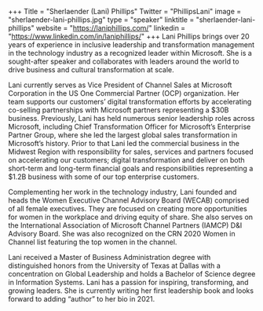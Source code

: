 +++
Title = "Sherlaender (Lani) Phillips"
Twitter = "PhillipsLani"
image = "sherlaender-lani-phillips.jpg"
type = "speaker"
linktitle = "sherlaender-lani-phillips"
website = "https://laniphillips.com/"
linkedin = "https://www.linkedin.com/in/laniphillips/"
+++
Lani Phillips brings over 20 years of experience in inclusive leadership and transformation management in the technology industry as a recognized leader within Microsoft. She is a sought-after speaker and collaborates with leaders around the world to drive business and cultural transformation at scale.

Lani currently serves as Vice President of Channel Sales at Microsoft Corporation in the US One Commercial Partner (OCP) organization. Her team supports our customers’ digital transformation efforts by accelerating co-selling partnerships with Microsoft partners representing a $30B business. Previously, Lani has held numerous senior leadership roles across Microsoft, including Chief Transformation Officer for Microsoft’s Enterprise Partner Group, where she led the largest global sales transformation in Microsoft’s history. Prior to that Lani led the commercial business in the Midwest Region with responsibility for sales, services and partners focused on accelerating our customers; digital transformation and deliver on both short-term and long-term financial goals and responsibilities representing a $1.2B business with some of our top enterprise customers.

Complementing her work in the technology industry, Lani founded and heads the Women Executive Channel Advisory Board (WECAB) comprised of all female executives. They are focused on creating more opportunities for women in the workplace and driving equity of share. She also serves on the International Association of Microsoft Channel Partners (IAMCP) D&I Advisory Board. She was also recognized on the CRN 2020 Women in Channel list featuring the top women in the channel.

Lani received a Master of Business Administration degree with distinguished honors from the University of Texas at Dallas with a concentration on Global Leadership and holds a Bachelor of Science degree in Information Systems. Lani has a passion for inspiring, transforming, and growing leaders. She is currently writing her first leadership book and looks forward to adding “author” to her bio in 2021. 

